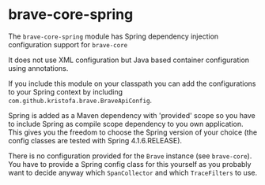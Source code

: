 # brave-core-spring #


The `brave-core-spring` module has Spring dependency injection configuration support for `brave-core` 

It does not use XML configuration but Java based container configuration using annotations.

If you include this module on your classpath you can add the configurations to your Spring
context by including `com.github.kristofa.brave.BraveApiConfig`.

Spring is added as a Maven dependency with 'provided' scope so you have to include Spring as compile scope
dependency to you own application. This gives you the freedom to choose the Spring version of 
your choice (the config classes are tested with Spring 4.1.6.RELEASE).

There is no configuration provided for the `Brave` instance (see `brave-core`). You have to provide a Spring
config class for this yourself as you probably want to decide anyway which `SpanCollector` and which `TraceFilters`
to use.

